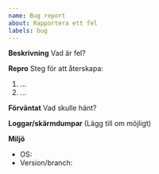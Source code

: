 ```yaml
---
name: Bug report
about: Rapportera ett fel
labels: bug
---
```


**Beskrivning**
Vad är fel?

**Repro**
Steg för att återskapa:
1. …
2. …

**Förväntat**
Vad skulle hänt?

**Loggar/skärmdumpar**
(Lägg till om möjligt)

**Miljö**
- OS:
- Version/branch:

